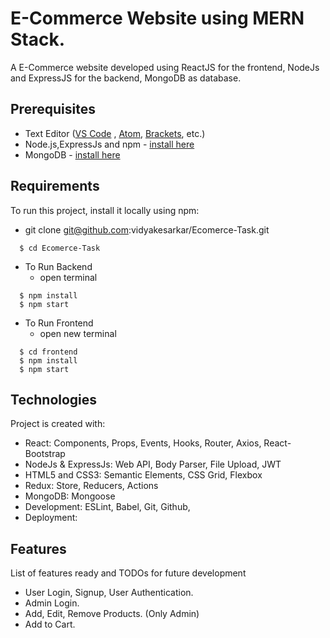#  E-Commerce Website using MERN Stack.
A E-Commerce website developed using ReactJS for the frontend, NodeJs  and ExpressJS for the backend, MongoDB as database.

## Prerequisites
- Text Editor ([VS Code](https://code.visualstudio.com/download) , [Atom](https://atom.io/), [Brackets](http://brackets.io/), etc.)
- Node.js,ExpressJs and npm - [install here](https://www.npmjs.com/get-npm)
- MongoDB - [install here](https://docs.mongodb.com/manual/installation/)


## Requirements
To run this project, install it locally using npm:

- git clone git@github.com:vidyakesarkar/Ecomerce-Task.git
```
  $ cd Ecomerce-Task
```
- To Run Backend
  - open terminal 
```
  $ npm install
  $ npm start
```
- To Run Frontend
  - open new terminal
```
  $ cd frontend
  $ npm install
  $ npm start
```

## Technologies
Project is created with:
* React: Components, Props, Events, Hooks, Router, Axios, React-Bootstrap
* NodeJs & ExpressJs: Web API, Body Parser, File Upload, JWT
* HTML5 and CSS3: Semantic Elements, CSS Grid, Flexbox
* Redux: Store, Reducers, Actions
* MongoDB: Mongoose
* Development: ESLint, Babel, Git, Github,
* Deployment: 

## Features
List of features ready and TODOs for future development
* User Login, Signup, User Authentication.
* Admin Login.
* Add, Edit, Remove Products. (Only Admin)
* Add to Cart.



